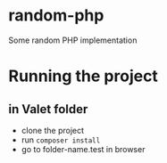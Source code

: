 # random-php
Some random PHP implementation

# Running the project
## in Valet folder
- clone the project
- run `composer install`
- go to folder-name.test in browser
